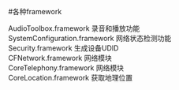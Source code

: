 #各种framework

AudioToolbox.framework 录音和播放功能  
SystemConfiguration.framework 网络状态检测功能  
Security.framework 生成设备UDID  
CFNetwork.framework 网络模块  
CoreTelephony.framework 网络模块  
CoreLocation.framework 获取地理位置  
